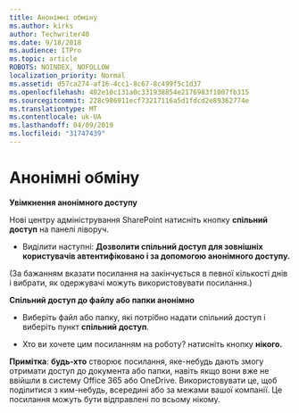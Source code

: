 ```yaml
---
title: Анонімні обміну
ms.author: kirks
author: Techwriter40
ms.date: 9/18/2018
ms.audience: ITPro
ms.topic: article
ROBOTS: NOINDEX, NOFOLLOW
localization_priority: Normal
ms.assetid: d57ca274-af16-4cc1-8c67-8c499f5c1d37
ms.openlocfilehash: 402e10c131a0c331938854e2176983f1007fb315
ms.sourcegitcommit: 228c986911ecf73217116a5d1fdcd2e89362774e
ms.translationtype: MT
ms.contentlocale: uk-UA
ms.lasthandoff: 04/09/2019
ms.locfileid: "31747439"
---
```

# <a name="anonymous-sharing"></a>Анонімні обміну

 **Увімкнення анонімного доступу**
  
Нові центру адміністрування SharePoint натисніть кнопку **спільний доступ** на панелі ліворуч. 
  
- Виділити наступні: **Дозволити спільний доступ для зовнішніх користувачів автентифіковано і за допомогою анонімного доступу.**
  
(За бажанням вказати посилання на закінчується в певної кількості днів і вибрати, як одержувачі можуть використовувати посилання.)
    
 **Спільний доступ до файлу або папки анонімно**
  
- Виберіть файл або папку, які потрібно надати спільний доступ і виберіть пункт **спільний доступ**. 
    
- Хто ви хочете цим посиланням на роботу? натисніть кнопку **нікого.**
  
 **Примітка**: **будь-хто** створює посилання, яке-небудь дають змогу отримати доступ до документа або папки, навіть якщо вони вже не ввійшли в систему Office 365 або OneDrive. Використовувати це, щоб поділитися з ким-небудь, всередині або за межами вашої компанії. Це посилання можуть бути відправлені по всьому нікому. 
    


